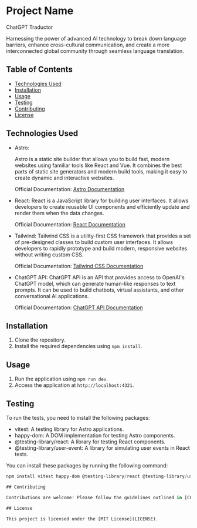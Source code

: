 # Project Name

ChatGPT Traductor

Harnessing the power of advanced AI technology to break down language barriers, enhance cross-cultural communication, and create a more interconnected global community through seamless language translation.

## Table of Contents

- [Technologies Used](#technologies-used)
- [Installation](#installation)
- [Usage](#usage)
- [Testing](#testing)
- [Contributing](#contributing)
- [License](#license)

## Technologies Used

- Astro: 

    Astro is a static site builder that allows you to build fast, modern websites using familiar tools like React and Vue. It combines the best parts of static site generators and modern build tools, making it easy to create dynamic and interactive websites.

    Official Documentation: [Astro Documentation](https://docs.astro.build/)
 
- React: 
    React is a JavaScript library for building user interfaces. It allows developers to create reusable UI components and efficiently update and render them when the data changes.

    Official Documentation: [React Documentation](https://reactjs.org/)

- Tailwind: 
    Tailwind CSS is a utility-first CSS framework that provides a set of pre-designed classes to build custom user interfaces. It allows developers to rapidly prototype and build modern, responsive websites without writing custom CSS.

    Official Documentation: [Tailwind CSS Documentation](https://tailwindcss.com/)

- ChatGPT API: 
    ChatGPT API is an API that provides access to OpenAI's ChatGPT model, which can generate human-like responses to text prompts. It can be used to build chatbots, virtual assistants, and other conversational AI applications.

    Official Documentation: [ChatGPT API Documentation](https://docs.openai.com/api/)

## Installation

1. Clone the repository.
2. Install the required dependencies using `npm install`.

## Usage

1. Run the application using `npm run dev`.
2. Access the application at `http://localhost:4321`.

## Testing

To run the tests, you need to install the following packages:

- vitest: A testing library for Astro applications.
- happy-dom: A DOM implementation for testing Astro components.
- @testing-library/react: A library for testing React components.
- @testing-library/user-event: A library for simulating user events in React tests.

You can install these packages by running the following command:

```javascript
npm install vitest happy-dom @testing-library/react @testing-library/user-event -D

## Contributing

Contributions are welcome! Please follow the guidelines outlined in [CONTRIBUTING.md](CONTRIBUTING.md).

## License

This project is licensed under the [MIT License](LICENSE).
